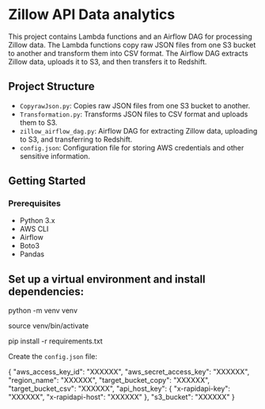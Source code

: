 # Zillow API Data analytics

This project contains Lambda functions and an Airflow DAG for processing Zillow data. The Lambda functions copy raw JSON files from one S3 bucket to another and transform them into CSV format. The Airflow DAG extracts Zillow data, uploads it to S3, and then transfers it to Redshift.

## Project Structure

- `CopyrawJson.py`: Copies raw JSON files from one S3 bucket to another.
- `Transformation.py`: Transforms JSON files to CSV format and uploads them to S3.
- `zillow_airflow_dag.py`: Airflow DAG for extracting Zillow data, uploading to S3, and transferring to Redshift.
- `config.json`: Configuration file for storing AWS credentials and other sensitive information.

## Getting Started

### Prerequisites

- Python 3.x
- AWS CLI
- Airflow
- Boto3
- Pandas

## Set up a virtual environment and install dependencies:

python -m venv venv

source venv/bin/activate

pip install -r requirements.txt 

Create the `config.json` file:

{
    "aws_access_key_id": "XXXXXX",
    "aws_secret_access_key": "XXXXXX",
    "region_name": "XXXXXX",
    "target_bucket_copy": "XXXXXX",
    "target_bucket_csv": "XXXXXX",
    "api_host_key": {
        "x-rapidapi-key": "XXXXXX",
        "x-rapidapi-host": "XXXXXX"
    },
    "s3_bucket": "XXXXXX"
}

